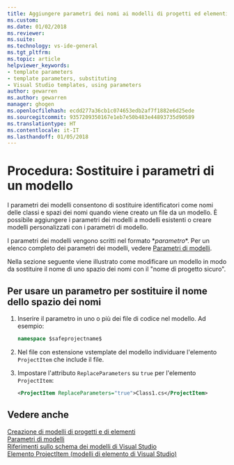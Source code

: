 ```yaml
---
title: Aggiungere parametri dei nomi ai modelli di progetti ed elementi in Visual Studio | Microsoft Docs
ms.custom: 
ms.date: 01/02/2018
ms.reviewer: 
ms.suite: 
ms.technology: vs-ide-general
ms.tgt_pltfrm: 
ms.topic: article
helpviewer_keywords:
- template parameters
- template parameters, substituting
- Visual Studio templates, using parameters
author: gewarren
ms.author: gewarren
manager: ghogen
ms.openlocfilehash: ecdd277a36cb1c074653edb2af7f1882e6d25ede
ms.sourcegitcommit: 9357209350167e1eb7e50b483e44893735d90589
ms.translationtype: HT
ms.contentlocale: it-IT
ms.lasthandoff: 01/05/2018
---
```

# <a name="how-to-substitute-parameters-in-a-template"></a>Procedura: Sostituire i parametri di un modello

I parametri dei modelli consentono di sostituire identificatori come nomi delle classi e spazi dei nomi quando viene creato un file da un modello. È possibile aggiungere i parametri dei modelli a modelli esistenti o creare modelli personalizzati con i parametri di modello.

I parametri dei modelli vengono scritti nel formato $*parametro*$. Per un elenco completo dei parametri dei modelli, vedere [Parametri di modelli](../ide/template-parameters.md).

Nella sezione seguente viene illustrato come modificare un modello in modo da sostituire il nome di uno spazio dei nomi con il "nome di progetto sicuro".

## <a name="to-use-a-parameter-to-replace-the-namespace-name"></a>Per usare un parametro per sostituire il nome dello spazio dei nomi

1. Inserire il parametro in uno o più dei file di codice nel modello. Ad esempio:

    ```csharp
    namespace $safeprojectname$
    ```

1. Nel file con estensione vstemplate del modello individuare l'elemento `ProjectItem` che include il file.

1. Impostare l'attributo `ReplaceParameters` su `true` per l'elemento `ProjectItem`:

    ```xml
    <ProjectItem ReplaceParameters="true">Class1.cs</ProjectItem>
    ```

## <a name="see-also"></a>Vedere anche

[Creazione di modelli di progetti e di elementi](../ide/creating-project-and-item-templates.md)  
[Parametri di modelli](../ide/template-parameters.md)  
[Riferimenti sullo schema dei modelli di Visual Studio](../extensibility/visual-studio-template-schema-reference.md)  
[Elemento ProjectItem (modelli di elemento di Visual Studio)](../extensibility/projectitem-element-visual-studio-item-templates.md)